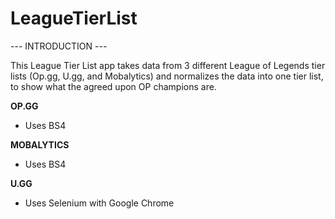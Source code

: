 # LeagueTierList

--- INTRODUCTION ---

This League Tier List app takes data from 3 different League of Legends tier lists (Op.gg, U.gg, and Mobalytics) and normalizes the data into one tier list, to show what the agreed upon OP champions are.


__OP.GG__
- Uses BS4


__MOBALYTICS__
- Uses BS4


__U.GG__
- Uses Selenium with Google Chrome
